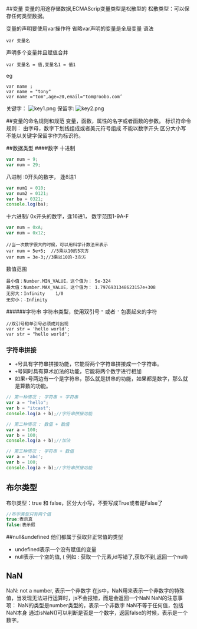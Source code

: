 ##变量
变量的用途存储数据,ECMAScrip变量类型是松散型的
松散类型：可以保存任何类型数据。

变量的声明要使用var操作符
省略var声明的变量是全局变量
语法
```
var 变量名
```
声明多个变量并且赋值合并
```
var 变量名 = 值,变量名1 = 值1
```
eg
```
var name ;
var name = "tony"
var name ="tom",age=20,email="tom@roobo.com’
```
关键字：
![key1.png](https://upload-images.jianshu.io/upload_images/143845-6fac015d36ab5558.png?imageMogr2/auto-orient/strip%7CimageView2/2/w/1240)
保留字:
![key2.png](https://upload-images.jianshu.io/upload_images/143845-991e007fc44b3bbd.png?imageMogr2/auto-orient/strip%7CimageView2/2/w/1240)


##变量的命名规则和规范
变量，函数，属性的名字或者函数的参数。
标识符命令规则：
由字母，数字下划线组成或者美元符号组成
不能以数字开头
区分大小写
不能以关键字保留字作为标识符。

##数据类型
####数字
十进制
```javascript
var num = 9;
var num = 29;
```
八进制 :0开头的数字， 逢8进1
```js
var num1 = 010;
var num2 = 0121;
var ba = 0321; 
console.log(ba);
```
十六进制/ 0x开头的数字，逢16进1，  数字范围1-9A-F

```javascript
var num = 0xA;
var num = 0x12;
```
  ```
//当一次数字很大的时候，可以用科学计数法来表示
var num = 5e+5;  //5乘以10的5次方
var num = 3e-3;//3乘以10的-3次方
```
数值范围
```
最小值：Number.MIN_VALUE，这个值为： 5e-324
最大值：Number.MAX_VALUE，这个值为： 1.7976931348623157e+308
无穷大：Infinity    1/0
无穷小：-Infinity
```

######字符串
字符串类型，使用双引号 `"`  或者 `'` 包裹起来的字符
```
//双引号和单引号必须成对出现
var str = 'hello world';
var str = "hello world";
```
### 字符串拼接

- `+`号具有字符串拼接功能，它能将两个字符串拼接成一个字符串。
- `+`号同时具有算术加法的功能，它能将两个数字进行相加
- 如果`+`号两边有一个是字符串，那么就是拼串的功能，如果都是数字，那么就是算数的功能。

```javascript
// 第一种情况 : 字符串 + 字符串
var a = "hello";
var b = "itcast";
console.log(a + b);//字符串拼接功能

// 第二种情况 : 数值 + 数值
var a = 100;
var b = 100;
console.log(a + b);//加法

// 第三种情况 : 字符串 + 数值
var a = 'abc';
var b = 100;
console.log(a + b);//字符串拼接功能
```

## 布尔类型
布尔类型：true 和 false，区分大小写，不要写成True或者是False了
```javascript
//布尔类型只有两个值
true:表示真
false:表示假
```
##null&undefined
 他们都属于获取非正常值的类型
- undefined表示一个没有赋值的变量
- null表示一个空的值, ( 例如 : 获取一个元素,id写错了,获取不到,返回一个null)
## NaN
NaN: not a number, 表示一个非数字
在js中，NaN用来表示一个非数字的特殊值，当发现无法进行运算时，js不会报错，而是会返回一个NaN
NaN的注意事项：
NaN的类型是number类型的，表示一个非数字
NaN不等于任何值，包括NaN本身
通过isNaN()可以判断是否是一个数字，返回false的时候，表示是一个数字。
